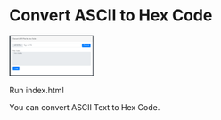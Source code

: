 # Convert ASCII to Hex Code
<img src="/doc/screenshot.png" height="30%" width="30%" alt="ascii-to-hex"/>

Run index.html

You can convert ASCII Text to Hex Code.
